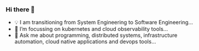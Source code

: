 ### Hi there 👋

<!--
**slashpai/slashpai** is a ✨ _special_ ✨ repository because its `README.md` (this file) appears on your GitHub profile.

Here are some ideas to get you started:

-->

- 💡 I am transitioning from System Engineering to Software Engineering...
- 🌱 I’m focussing on kubernetes and cloud observability tools...
- 💬 Ask me about programming, distributed systems, infrastructure automation, cloud native applications and devops tools...

